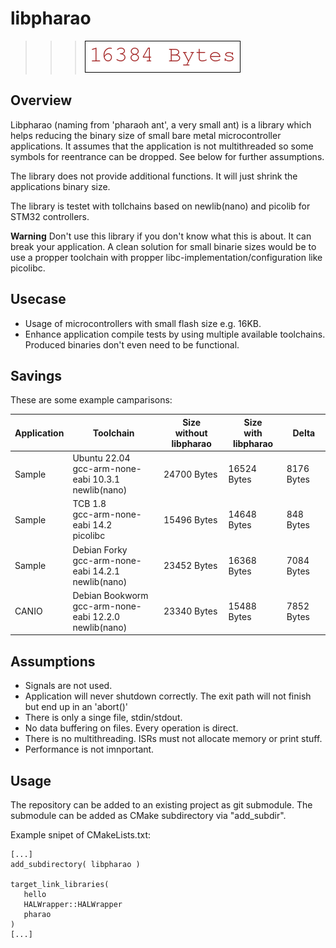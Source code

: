 # libpharao

>>> ![16384](doc/16384.png)

## Overview

Libpharao (naming from 'pharaoh ant', a very small ant) is a library which helps
reducing the binary size of small bare metal microcontroller applications. It 
assumes that the  application is not multithreaded so some symbols for reentrance 
can be dropped. See below for further assumptions.

The library does not provide additional functions. It will just shrink the 
applications binary size.

The library is testet with tollchains based on newlib(nano) and picolib for 
STM32 controllers.

**Warning**
Don't use this library if you don't know what this is about. It can break your 
application.
A clean solution for small binarie sizes would be to use a propper toolchain with propper
libc-implementation/configuration like picolibc.

## Usecase

* Usage of microcontrollers with small flash size e.g. 16KB.
* Enhance application compile tests by using multiple available toolchains. Produced binaries don't even need to be functional.

## Savings

These are some example camparisons:

| Application | Toolchain      |Size<br>without libpharao | Size<br>with libpharao       | Delta |
| ----------- | -------------- | ------------------------ | ---------------------------- | ----- |
| Sample      | Ubuntu 22.04<br>gcc-arm-none-eabi 10.3.1<br>newlib(nano) | 24700 Bytes | 16524 Bytes | 8176 Bytes |
| Sample      | TCB 1.8<br>gcc-arm-none-eabi 14.2<br>picolibc | 15496 Bytes | 14648 Bytes | 848 Bytes |
| Sample      | Debian Forky<br>gcc-arm-none-eabi 14.2.1<br>newlib(nano) | 23452 Bytes | 16368 Bytes | 7084 Bytes |
| CANIO       | Debian Bookworm<br>gcc-arm-none-eabi 12.2.0<br>newlib(nano) | 23340 Bytes | 15488 Bytes | 7852 Bytes |

## Assumptions

* Signals are not used.
* Application will never shutdown correctly. The exit path will not finish but 
end up in an 'abort()'
* There is only a singe file, stdin/stdout.
* No data buffering on files. Every operation is direct.
* There is no multithreading. ISRs must not allocate memory or print stuff.
* Performance is not imnportant.

## Usage

The repository can be added to an existing project as git submodule. The 
submodule can be added as CMake subdirectory via "add_subdir".

Example snipet of CMakeLists.txt:
```
[...]
add_subdirectory( libpharao )

target_link_libraries(
   hello
   HALWrapper::HALWrapper
   pharao
)
[...]
```
